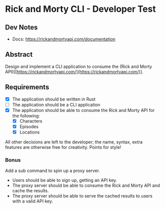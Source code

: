 # Rick and Morty CLI - Developer Test

## Dev Notes

- Docs: https://rickandmortyapi.com/documentation

## Abstract

Design and implement a CLI application to consume the (Rick and Morty API)[[https://rickandmortyapi.com/](https://rickandmortyapi.com/)].

## Requirements

- [x] The application should be written in Rust
- [ ] The application should be a CLI application
- [x] The application should be able to consume the Rick and Morty API for the following:
  - [x] Characters
  - [x] Episodes
  - [x] Locations

All other decisions are left to the developer; the name, syntax, extra features are otherwise free for creativity. Points for style!

### Bonus

Add a sub command to spin up a proxy server.

- Users should be able to sign up, getting an API key.
- The proxy server should be able to consume the Rick and Morty API and cache the results.
- The proxy server should be able to serve the cached results to users with a valid API key.
